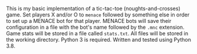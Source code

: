 This is my basic implementation of a tic-tac-toe (noughts-and-crosses) game. Set players X and/or O to `menace` followed by something else in order to set up a MENACE bot for that player. MENACE bots will save their configuration in a file with the bot's name followed by the `.mnc` extension. Game stats will be stored in a file called `stats.txt`. All files will be stored in the working directory. Python 3 is required. Written and tested using Python 3.8.
